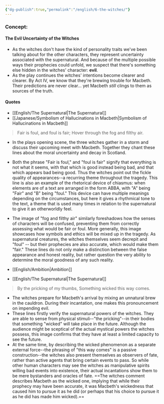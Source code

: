 ```yaml
---
{"dg-publish":true,"permalink":"/english/6-the-witches/"}
---
```


### Concept:
#### The Evil Uncertainty of the Witches
- As the witches don't have the kind of personality traits we've been talking about for the other characters, they represent uncertainty associated with the supernatural. And because of the multiple possible ways their prophecies could unfold, we suspect that there's something else hidden in the witches' character: **evil**.
- As the play continues the witches' intentions become clearer and clearer. By Act IV, we know that they're brewing trouble for Macbeth. Their predictions are never clear... yet Macbeth *still* clings to them as sources of the truth.

#### Quotes
- [[English/The Supernatural\|The Supernatural]]
- [[Japanese/Symbolism of Hallucinations in Macbeth\|Symbolism of Hallucinations in Macbeth]]
> Fair is foul, and foul is fair;
> Hover through the fog and filthy air. 
- In the plays opening scene, the three witches gather in a storm and discuss their upcoming meet with Macbeth. Together they chant these lines about the moral uncertainty and decay in Scotland.
- Both the phrase "Fair is foul," and "foul is fair" signify that everything is not what it seems, with that which is good instead being bad, and that which appears bad being good. Thus the witches point out the fickle quality of appearances--a recurring theme throughout the tragedy. This line is also an example of the rhetorical device of chiasmus: when elements are of a text are arranged in the form ABBA, with "A" being "Fair" and "B" being "foul." This device can have multiple meanings depending on the circumstances, but here it gives a rhythmical tone to the text, a theme that is used many times in relation to the supernatural to give it an otherworldly feel.
- The image of "fog and filthy air" similarly foreshadows how the senses of characters will be confused, preventing them from correctly assessing what would be fair or foul. More generally, this image showcases how symbols and ethics will be mixed up in the tragedy. As supernatural creatures, the witches themselves seem decrepit and "foul" -- but their prophecies are also accurate, which would make them "fair." These lines do not only make a distinction between the false appearance and honest reality, but rather question the very ability to determine the moral goodness of any such reality.

- [[English/Ambition\|Ambition]]
- [[English/The Supernatural\|The Supernatural]]
> By the pricking of my thumbs, 
> Something wicked this way comes.
- The witches prepare for Macbeth's arrival by mixing an unnatural brew in the cauldron. During their incantation, one makes this pronouncement on impending evil.
- These lines firstly verify the supernatural powers of the witches. They are able to sense from physical stimuli--"the pricking"--in their bodies that something "wicked" will take  place in the future. Although the audience might be sceptical of the actual mystical powers the witches possess, this image confirms that they have at least a limited capacity to see the future.  
- At the same time, by describing the wicked phenomenon as a separate external force--the phrasing of "this way comes" is a passive construction--the witches also present themselves as observers of fate, rather than active agents that bring certain events to pass. So while other human characters may see the witches as manipulative spirits willing bad events into existence, their actual incantations  show them to be mere bystanders and oracles of fate. ==The witches comment describes Macbeth as the wicked one, implying that while their prophecy may have been accurate, it was Macbeth's wickedness that caused him to pursue it as he did (or perhaps that his choice to pursue it as he did has made him wicked).==
